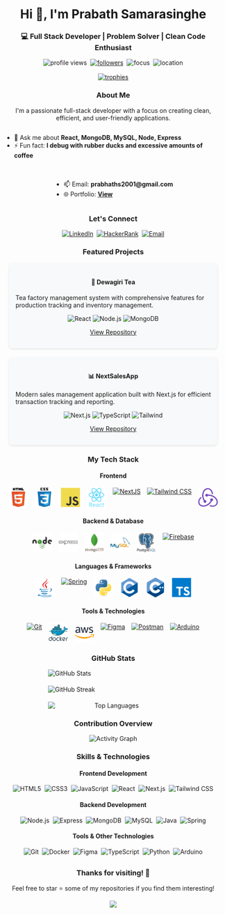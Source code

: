 <h1 align="center">Hi 👋, I'm Prabath Samarasinghe</h1>
<h3 align="center">💻 Full Stack Developer | Problem Solver | Clean Code Enthusiast</h3>

<!-- Profile Badges - Responsive -->
<div align="center" style="display: flex; flex-wrap: wrap; justify-content: center; gap: 8px; margin-bottom: 16px;">
  <img src="https://komarev.com/ghpvc/?username=prabathsamarasinghe&label=Profile%20views&color=0e75b6&style=flat" alt="profile views" />
  <a href="https://github.com/prabathsamarasinghe?tab=followers">
    <img src="https://img.shields.io/github/followers/prabathsamarasinghe?style=social" alt="followers" />
  </a>
  <img src="https://img.shields.io/badge/Focus-Full%20Stack%20Development-brightgreen" alt="focus" />
  <img src="https://img.shields.io/badge/Location-Sri%20Lanka-blue" alt="location" />
</div>

<!-- Light mode trophy - Responsive -->
<div align="center" style="overflow-x: auto;">
  <a href="https://github.com/ryo-ma/github-profile-trophy">
    <img src="https://github-profile-trophy.vercel.app/?username=prabathsamarasinghe&theme=flat&row=1&column=6&margin-w=15&margin-h=15" alt="trophies" style="max-width: 100%;" />
  </a>
</div>

<!-- About Me - Responsive -->
<div align="center">
  <h3>About Me</h3>
  <p>I'm a passionate full-stack developer with a focus on creating clean, efficient, and user-friendly applications.</p>
  
  <div style="display: flex; flex-wrap: wrap; justify-content: center; gap: 20px; max-width: 800px; margin: 0 auto;">
    <div style="text-align: left;">
      <ul>
        <li>💬 Ask me about <strong>React, MongoDB, MySQL, Node, Express</strong></li>
        <li>⚡ Fun fact: <strong>I debug with rubber ducks and excessive amounts of coffee</strong></li>
      </ul>
    </div>
    <div style="text-align: left;">
      <ul>
        <li>📫 Email: <strong>prabhaths2001@gmail.com</strong></li>
        <li>🌐 Portfolio: <a href="https://prabhath.pages.dev/"><strong>View</strong></a></li>
      </ul>
    </div>
  </div>
</div>

<!-- Connect with me - Responsive -->
<div align="center" style="margin: 20px 0;">
  <h3>Let's Connect</h3>
  <div style="display: flex; flex-wrap: wrap; justify-content: center; gap: 8px;">
    <a href="https://linkedin.com/in/prabaths-cse22" target="_blank">
      <img src="https://img.shields.io/badge/LinkedIn-0077B5?style=for-the-badge&logo=linkedin&logoColor=white" alt="LinkedIn" />
    </a>
    <a href="https://www.hackerrank.com/kpp_sahodarayo" target="_blank">
      <img src="https://img.shields.io/badge/HackerRank-00EA64?style=for-the-badge&logo=hackerrank&logoColor=white" alt="HackerRank" />
    </a>
    <a href="mailto:prabhaths2001@gmail.com">
      <img src="https://img.shields.io/badge/Email-D14836?style=for-the-badge&logo=gmail&logoColor=white" alt="Email" />
    </a>
  </div>
</div>

<!-- Featured Projects - Responsive Grid -->
<h3 align="center">Featured Projects</h3>
<div style="display: flex; flex-wrap: wrap; justify-content: center; gap: 20px; max-width: 1000px; margin: 0 auto;">
  <div style="flex: 1; min-width: 300px; max-width: 450px; padding: 15px; border-radius: 8px; background: #f8f9fa; box-shadow: 0 2px 5px rgba(0,0,0,0.1);">
    <h4 align="center">🍃 Dewagiri Tea</h4>
    <p>Tea factory management system with comprehensive features for production tracking and inventory management.</p>
    <p align="center">
      <img src="https://img.shields.io/badge/React-61DAFB?style=flat&logo=react&logoColor=black" alt="React" />
      <img src="https://img.shields.io/badge/Node.js-339933?style=flat&logo=nodedotjs&logoColor=white" alt="Node.js" />
      <img src="https://img.shields.io/badge/MongoDB-47A248?style=flat&logo=mongodb&logoColor=white" alt="MongoDB" />
    </p>
    <p align="center"><a href="https://github.com/PrabathSamarasinghe/Dewagiri-Tea.git">View Repository</a></p>
  </div>
  
  <div style="flex: 1; min-width: 300px; max-width: 450px; padding: 15px; border-radius: 8px; background: #f8f9fa; box-shadow: 0 2px 5px rgba(0,0,0,0.1);">
    <h4 align="center">📊 NextSalesApp</h4>
    <p>Modern sales management application built with Next.js for efficient transaction tracking and reporting.</p>
    <p align="center">
      <img src="https://img.shields.io/badge/Next.js-000000?style=flat&logo=nextdotjs&logoColor=white" alt="Next.js" />
      <img src="https://img.shields.io/badge/TypeScript-3178C6?style=flat&logo=typescript&logoColor=white" alt="TypeScript" />
      <img src="https://img.shields.io/badge/Tailwind-06B6D4?style=flat&logo=tailwindcss&logoColor=white" alt="Tailwind" />
    </p>
    <p align="center"><a href="https://github.com/PrabathSamarasinghe/NextSalesApp.git">View Repository</a></p>
  </div>
</div>

<!-- Tech Stack Section - Responsive -->
<h3 align="center">My Tech Stack</h3>

<div style="max-width: 1000px; margin: 0 auto;">
  <h4 align="center">Frontend</h4>
  <div style="display: flex; flex-wrap: wrap; justify-content: center; gap: 15px; margin-bottom: 20px;">
    <a href="https://www.w3.org/html/" target="_blank" rel="noreferrer">
      <img src="https://raw.githubusercontent.com/devicons/devicon/master/icons/html5/html5-original-wordmark.svg" alt="HTML5" width="45" height="45"/>
    </a>
    <a href="https://www.w3schools.com/css/" target="_blank" rel="noreferrer">
      <img src="https://raw.githubusercontent.com/devicons/devicon/master/icons/css3/css3-original-wordmark.svg" alt="CSS3" width="45" height="45"/>
    </a>
    <a href="https://developer.mozilla.org/en-US/docs/Web/JavaScript" target="_blank" rel="noreferrer">
      <img src="https://raw.githubusercontent.com/devicons/devicon/master/icons/javascript/javascript-original.svg" alt="JavaScript" width="45" height="45"/>
    </a>
    <a href="https://reactjs.org/" target="_blank" rel="noreferrer">
      <img src="https://raw.githubusercontent.com/devicons/devicon/master/icons/react/react-original-wordmark.svg" alt="React" width="45" height="45"/>
    </a>
    <a href="https://nextjs.org/" target="_blank" rel="noreferrer">
      <img src="https://cdn.worldvectorlogo.com/logos/nextjs-2.svg" alt="NextJS" width="45" height="45"/>
    </a>
    <a href="https://tailwindcss.com/" target="_blank" rel="noreferrer">
      <img src="https://www.vectorlogo.zone/logos/tailwindcss/tailwindcss-icon.svg" alt="Tailwind CSS" width="45" height="45"/>
    </a>
    <a href="https://redux.js.org" target="_blank" rel="noreferrer">
      <img src="https://raw.githubusercontent.com/devicons/devicon/master/icons/redux/redux-original.svg" alt="Redux" width="45" height="45"/>
    </a>
  </div>

  <h4 align="center">Backend & Database</h4>
  <div style="display: flex; flex-wrap: wrap; justify-content: center; gap: 15px; margin-bottom: 20px;">
    <a href="https://nodejs.org" target="_blank" rel="noreferrer">
      <img src="https://raw.githubusercontent.com/devicons/devicon/master/icons/nodejs/nodejs-original-wordmark.svg" alt="NodeJS" width="45" height="45"/>
    </a>
    <a href="https://expressjs.com" target="_blank" rel="noreferrer">
      <img src="https://raw.githubusercontent.com/devicons/devicon/master/icons/express/express-original-wordmark.svg" alt="Express" width="45" height="45"/>
    </a>
    <a href="https://www.mongodb.com/" target="_blank" rel="noreferrer">
      <img src="https://raw.githubusercontent.com/devicons/devicon/master/icons/mongodb/mongodb-original-wordmark.svg" alt="MongoDB" width="45" height="45"/>
    </a>
    <a href="https://www.mysql.com/" target="_blank" rel="noreferrer">
      <img src="https://raw.githubusercontent.com/devicons/devicon/master/icons/mysql/mysql-original-wordmark.svg" alt="MySQL" width="45" height="45"/>
    </a>
    <a href="https://www.postgresql.org" target="_blank" rel="noreferrer">
      <img src="https://raw.githubusercontent.com/devicons/devicon/master/icons/postgresql/postgresql-original-wordmark.svg" alt="PostgreSQL" width="45" height="45"/>
    </a>
    <a href="https://firebase.google.com/" target="_blank" rel="noreferrer">
      <img src="https://www.vectorlogo.zone/logos/firebase/firebase-icon.svg" alt="Firebase" width="45" height="45"/>
    </a>
  </div>

  <h4 align="center">Languages & Frameworks</h4>
  <div style="display: flex; flex-wrap: wrap; justify-content: center; gap: 15px; margin-bottom: 20px;">
    <a href="https://www.java.com" target="_blank" rel="noreferrer">
      <img src="https://raw.githubusercontent.com/devicons/devicon/master/icons/java/java-original.svg" alt="Java" width="45" height="45"/>
    </a>
    <a href="https://spring.io/" target="_blank" rel="noreferrer">
      <img src="https://www.vectorlogo.zone/logos/springio/springio-icon.svg" alt="Spring" width="45" height="45"/>
    </a>
    <a href="https://www.python.org" target="_blank" rel="noreferrer">
      <img src="https://raw.githubusercontent.com/devicons/devicon/master/icons/python/python-original.svg" alt="Python" width="45" height="45"/>
    </a>
    <a href="https://www.cprogramming.com/" target="_blank" rel="noreferrer">
      <img src="https://raw.githubusercontent.com/devicons/devicon/master/icons/c/c-original.svg" alt="C" width="45" height="45"/>
    </a>
    <a href="https://www.w3schools.com/cpp/" target="_blank" rel="noreferrer">
      <img src="https://raw.githubusercontent.com/devicons/devicon/master/icons/cplusplus/cplusplus-original.svg" alt="C++" width="45" height="45"/>
    </a>
    <a href="https://www.typescriptlang.org/" target="_blank" rel="noreferrer">
      <img src="https://raw.githubusercontent.com/devicons/devicon/master/icons/typescript/typescript-original.svg" alt="TypeScript" width="45" height="45"/>
    </a>
  </div>

  <h4 align="center">Tools & Technologies</h4>
  <div style="display: flex; flex-wrap: wrap; justify-content: center; gap: 15px;">
    <a href="https://git-scm.com/" target="_blank" rel="noreferrer">
      <img src="https://www.vectorlogo.zone/logos/git-scm/git-scm-icon.svg" alt="Git" width="45" height="45"/>
    </a>
    <a href="https://www.docker.com/" target="_blank" rel="noreferrer">
      <img src="https://raw.githubusercontent.com/devicons/devicon/master/icons/docker/docker-original-wordmark.svg" alt="Docker" width="45" height="45"/>
    </a>
    <a href="https://aws.amazon.com" target="_blank" rel="noreferrer">
      <img src="https://raw.githubusercontent.com/devicons/devicon/master/icons/amazonwebservices/amazonwebservices-original-wordmark.svg" alt="AWS" width="45" height="45"/>
    </a>
    <a href="https://www.figma.com/" target="_blank" rel="noreferrer">
      <img src="https://www.vectorlogo.zone/logos/figma/figma-icon.svg" alt="Figma" width="45" height="45"/>
    </a>
    <a href="https://postman.com" target="_blank" rel="noreferrer">
      <img src="https://www.vectorlogo.zone/logos/getpostman/getpostman-icon.svg" alt="Postman" width="45" height="45"/>
    </a>
    <a href="https://www.arduino.cc/" target="_blank" rel="noreferrer">
      <img src="https://cdn.worldvectorlogo.com/logos/arduino-1.svg" alt="Arduino" width="45" height="45"/>
    </a>
  </div>
</div>

<!-- GitHub Stats - Responsive -->
<h3 align="center">GitHub Stats</h3>
<div style="display: flex; flex-wrap: wrap; justify-content: center; gap: 20px; margin: 0 auto; max-width: 900px;">
  <img src="https://github-readme-stats.vercel.app/api?username=prabathsamarasinghe&show_icons=true&theme=default&hide_border=true&count_private=true" alt="GitHub Stats" style="max-width: 100%; min-width: 300px;" />
  <img src="https://github-readme-streak-stats.herokuapp.com/?user=prabathsamarasinghe&theme=default&hide_border=true" alt="GitHub Streak" style="max-width: 100%; min-width: 300px;" />
</div>
<div align="center" style="margin-top: 20px;">
  <img src="https://github-readme-stats.vercel.app/api/top-langs/?username=prabathsamarasinghe&layout=compact&theme=default&hide_border=true" alt="Top Languages" style="max-width: 100%; min-width: 300px;" />
</div>

<!-- Activity Graph - Responsive -->
<h3 align="center">Contribution Overview</h3>
<div align="center" style="overflow-x: auto;">
  <img src="https://github-readme-activity-graph.vercel.app/graph?username=prabathsamarasinghe&theme=github-light&hide_border=true" alt="Activity Graph" style="max-width: 100%;" />
</div>

<!-- Skills & Technologies - Responsive -->
<h3 align="center">Skills & Technologies</h3>
<div align="center" style="max-width: 1000px; margin: 0 auto;">
  <h4>Frontend Development</h4>
  <div style="display: flex; flex-wrap: wrap; justify-content: center; gap: 8px; margin-bottom: 15px;">
    <img src="https://img.shields.io/badge/HTML5-E34F26?style=for-the-badge&logo=html5&logoColor=white" alt="HTML5" />
    <img src="https://img.shields.io/badge/CSS3-1572B6?style=for-the-badge&logo=css3&logoColor=white" alt="CSS3" />
    <img src="https://img.shields.io/badge/JavaScript-F7DF1E?style=for-the-badge&logo=javascript&logoColor=black" alt="JavaScript" />
    <img src="https://img.shields.io/badge/React-61DAFB?style=for-the-badge&logo=react&logoColor=black" alt="React" />
    <img src="https://img.shields.io/badge/Next.js-000000?style=for-the-badge&logo=nextdotjs&logoColor=white" alt="Next.js" />
    <img src="https://img.shields.io/badge/Tailwind_CSS-06B6D4?style=for-the-badge&logo=tailwindcss&logoColor=white" alt="Tailwind CSS" />
  </div>
  
  <h4>Backend Development</h4>
  <div style="display: flex; flex-wrap: wrap; justify-content: center; gap: 8px; margin-bottom: 15px;">
    <img src="https://img.shields.io/badge/Node.js-339933?style=for-the-badge&logo=nodedotjs&logoColor=white" alt="Node.js" />
    <img src="https://img.shields.io/badge/Express-000000?style=for-the-badge&logo=express&logoColor=white" alt="Express" />
    <img src="https://img.shields.io/badge/MongoDB-47A248?style=for-the-badge&logo=mongodb&logoColor=white" alt="MongoDB" />
    <img src="https://img.shields.io/badge/MySQL-4479A1?style=for-the-badge&logo=mysql&logoColor=white" alt="MySQL" />
    <img src="https://img.shields.io/badge/Java-ED8B00?style=for-the-badge&logo=openjdk&logoColor=white" alt="Java" />
    <img src="https://img.shields.io/badge/Spring-6DB33F?style=for-the-badge&logo=spring&logoColor=white" alt="Spring" />
  </div>
  
  <h4>Tools & Other Technologies</h4>
  <div style="display: flex; flex-wrap: wrap; justify-content: center; gap: 8px;">
    <img src="https://img.shields.io/badge/Git-F05032?style=for-the-badge&logo=git&logoColor=white" alt="Git" />
    <img src="https://img.shields.io/badge/Docker-2496ED?style=for-the-badge&logo=docker&logoColor=white" alt="Docker" />
    <img src="https://img.shields.io/badge/Figma-F24E1E?style=for-the-badge&logo=figma&logoColor=white" alt="Figma" />
    <img src="https://img.shields.io/badge/TypeScript-3178C6?style=for-the-badge&logo=typescript&logoColor=white" alt="TypeScript" />
    <img src="https://img.shields.io/badge/Python-3776AB?style=for-the-badge&logo=python&logoColor=white" alt="Python" />
    <img src="https://img.shields.io/badge/Arduino-00979D?style=for-the-badge&logo=arduino&logoColor=white" alt="Arduino" />
  </div>
</div>

<!-- Footer - Responsive -->
<div align="center" style="margin-top: 30px;">
  <h3>Thanks for visiting! 🙏</h3>
  <p>Feel free to star ⭐ some of my repositories if you find them interesting!</p>
  <img src="https://capsule-render.vercel.app/api?type=waving&color=0:3498db,100:8e44ad&height=100&section=footer" style="max-width: 100%;" />
</div>
